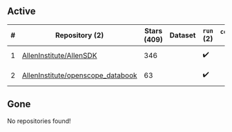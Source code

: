 ## Active
| # | Repository (2) | Stars (409) | Dataset | `run` (2) | `containers-run` | Last Modified |
| --- | --- | --- | --- | --- | --- | --- |
| 1 | [AllenInstitute/AllenSDK](https://github.com/AllenInstitute/AllenSDK) | 346 |  | :heavy_check_mark: |  | 2024-01-07 03:11:50+00:00 |
| 2 | [AllenInstitute/openscope_databook](https://github.com/AllenInstitute/openscope_databook) | 63 |  | :heavy_check_mark: |  | 2024-11-16 00:42:58+00:00 |

## Gone
No repositories found!
